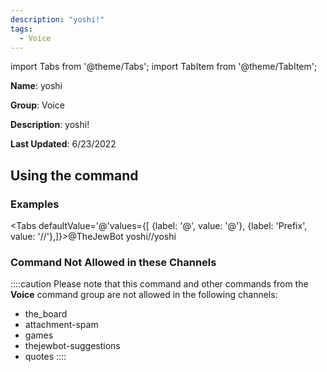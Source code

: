 ```yaml
---
description: "yoshi!"
tags:
  - Voice
---
```

import Tabs from '@theme/Tabs';
import TabItem from '@theme/TabItem';

**Name**: yoshi

**Group**: Voice

**Description**: yoshi!

**Last Updated**: 6/23/2022

## Using the command

### Examples
<Tabs defaultValue='@'values={[ {label: '@', value: '@'}, {label: 'Prefix', value: '//'},]}><TabItem value='@'>@TheJewBot yoshi</TabItem><TabItem value='//'>//yoshi</TabItem></Tabs>

### Command Not Allowed in these Channels
::::caution Please note that this command and other commands from the **Voice** command group are not allowed in the following channels:
- the_board
- attachment-spam
- games
- thejewbot-suggestions
- quotes
::::